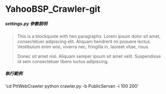 # YahooBSP_Crawler-git


##### settings.py 參數說明
> This is a blockquote with two paragraphs. Lorem ipsum dolor sit amet,
> consectetuer adipiscing elit. Aliquam hendrerit mi posuere lectus.
> Vestibulum enim wisi, viverra nec, fringilla in, laoreet vitae, risus.
> 
> Donec sit amet nisl. Aliquam semper ipsum sit amet velit. Suspendisse
> id sem consectetuer libero luctus adipiscing.


##### 執行範例
'cd PttWebCrawler
python crawler.py -b PublicServan -i 100 200'
